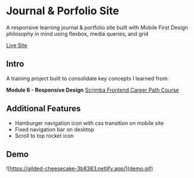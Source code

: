 # Journal & Porfolio Site 
A responsive learning journal & portfolio site built with Mobile First Design philosophy in mind using flexbox, media queries, and grid  

[Live Site](https://unique-toffee-313a21.netlify.app/)

## Intro
A training project built to consolidate key concepts I learned from:

**Module 6 - Responsive Design** [Scrimba Frontend Career Path Course](https://scrimba.com/learn/frontend) 

## Additional Features
- Hamburger navigation icon with css transition on mobile site
- Fixed navigation bar on desktop
- Scroll to top rocket icon

## Demo
 ![https://gilded-cheesecake-3b8383.netlify.app/](demo.gif)



